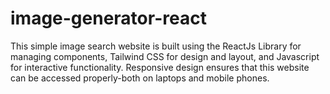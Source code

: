# image-generator-react
This simple image search website is built using the ReactJs Library for managing components, Tailwind CSS for design and layout, and Javascript for interactive functionality. Responsive design ensures that this website can be accessed properly-both on laptops and mobile phones.
